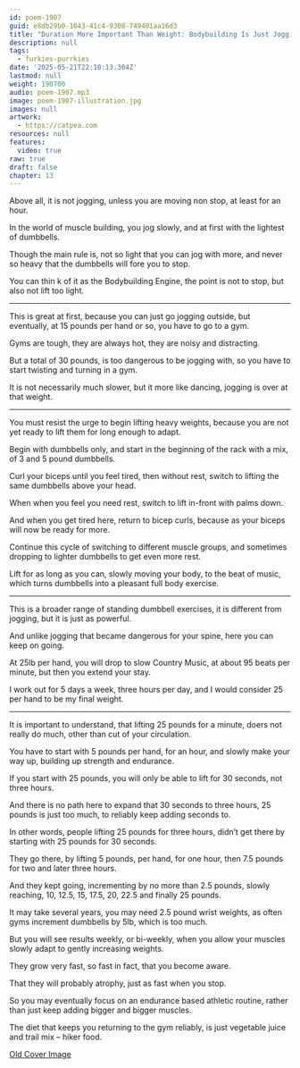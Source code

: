 ```yaml
---
id: poem-1907
guid: e8db29b0-1043-41c4-9308-749401aa16d3
title: "Duration More Important Than Weight: Bodybuilding Is Just Jogging With Ever Heavier Dumbbells"
description: null
tags:
  - furkies-purrkies
date: '2025-05-21T22:10:13.304Z'
lastmod: null
weight: 190700
audio: poem-1907.mp3
image: poem-1907-illustration.jpg
images: null
artwork:
  - https://catpea.com
resources: null
features:
  video: true
raw: true
draft: false
chapter: 13
---
```


Above all, it is not jogging, unless you are moving non stop,
at least for an hour.

In the world of muscle building, you jog slowly,
and at first with the lightest of dumbbells.

Though the main rule is, not so light that you can jog with more,
and never so heavy that the dumbbells will fore you to stop.

You can thin k of it as the Bodybuilding Engine,
the point is not to stop, but also not lift too light.

---

This is great at first, because you can just go jogging outside,
but eventually, at 15 pounds per hand or so, you have to go to a gym.

Gyms are tough, they are always hot,
they are noisy and distracting.

But a total of 30 pounds, is too dangerous to be jogging with,
so you have to start twisting and turning in a gym.

It is not necessarily much slower,
but it more like dancing, jogging is over at that weight.

---

You must resist the urge to begin lifting heavy weights,
because you are not yet ready to lift them for long enough to adapt.

Begin with dumbbells only, and start in the beginning of the rack with a mix, of 3 and 5 pound dumbbells.

Curl your biceps until you feel tired, then without rest,
switch to lifting the same dumbbells above your head.

When when you feel you need rest,
switch to lift in-front with palms down.

And when you get tired here, return to bicep curls,
because as your biceps will now be ready for more.

Continue this cycle of switching to different muscle groups,
and sometimes dropping to lighter dumbbells to get even more rest.

Lift for as long as you can, slowly moving your body,
to the beat of music, which turns dumbbells into a pleasant full body exercise.

---

This is a broader range of standing dumbbell exercises,
it is different from jogging, but it is just as powerful.

And unlike jogging that became dangerous for your spine,
here you can keep on going.

At 25lb per hand, you will drop to slow Country Music,
at about 95 beats per minute, but then you extend your stay.

I work out for 5 days a week, three hours per day,
and I would consider 25 per hand to be my final weight.

---

It is important to understand, that lifting 25 pounds for a minute,
doers not really do much, other than cut of your circulation.

You have to start with 5 pounds per hand, for an hour,
and slowly make your way up, building up strength and endurance.

If you start with 25 pounds,
you will only be able to lift for 30 seconds, not three hours.

And there is no path here to expand that 30 seconds to three hours,
25 pounds is just too much, to reliably keep adding seconds to.

In other words, people lifting 25 pounds for three hours,
didn’t get there by starting with 25 pounds for 30 seconds.

They go there, by lifting 5 pounds, per hand, for one hour,
then 7.5 pounds for two and later three hours.

And they kept going, incrementing by no more than 2.5 pounds,
slowly reaching, 10, 12.5, 15, 17.5, 20, 22.5 and finally 25 pounds.

It may take several years, you may need 2.5 pound wrist weights,
as often gyms increment dumbbells by 5lb, which is too much.

But you will see results weekly, or bi-weekly,
when you allow your muscles slowly adapt to gently increasing weights.

They grow very fast, so fast in fact,
that you become aware.

That they will probably atrophy,
just as fast when you stop.

So you may eventually focus on an endurance based athletic routine,
rather than just keep adding bigger and bigger muscles.

The diet that keeps you returning to the gym reliably,
is just vegetable juice and trail mix – hiker food.

[Old Cover Image][1]

[1]: files/poem-1907-illustration-old.jpg
